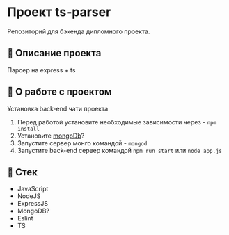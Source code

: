 # Проект ts-parser

Репозиторий для бэкенда дипломного проекта.

## :page_with_curl: Описание проекта

Парсер на express + ts

## :wrench: О работе с проектом

Установка back-end чати проекта
1. Перед работой установите необходимые зависимости через - `npm install`
2. Установите [mongoDb](https://www.mongodb.com/3)?
3. Запустите сервер монго командой - `mongod`
4. Запустите back-end сервер командой `npm run start` или `node app.js`

## :bookmark_tabs: Стек

- JavaScript
- NodeJS
- ExpressJS
- MongoDB?
- Eslint
- TS
